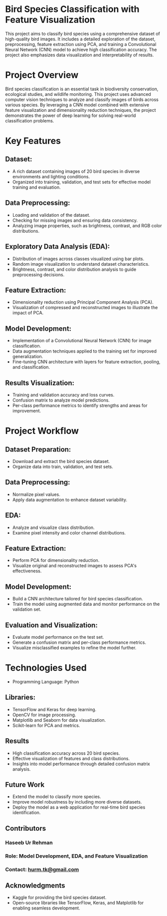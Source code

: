 # Bird Species Classification with Feature Visualization
This project aims to classify bird species using a comprehensive dataset of high-quality bird images. It includes a detailed exploration of the dataset, preprocessing, feature extraction using PCA, and training a Convolutional Neural Network (CNN) model to achieve high classification accuracy. The project also emphasizes data visualization and interpretability of results.

# Project Overview
Bird species classification is an essential task in biodiversity conservation, ecological studies, and wildlife monitoring. This project uses advanced computer vision techniques to analyze and classify images of birds across various species. By leveraging a CNN model combined with extensive feature visualization and dimensionality reduction techniques, the project demonstrates the power of deep learning for solving real-world classification problems.

# Key Features
## Dataset:

* A rich dataset containing images of 20 bird species in diverse environments and lighting conditions.
* Organized into training, validation, and test sets for effective model training and evaluation.

## Data Preprocessing:
* Loading and validation of the dataset.
* Checking for missing images and ensuring data consistency.
* Analyzing image properties, such as brightness, contrast, and RGB color distributions.

## Exploratory Data Analysis (EDA):
* Distribution of images across classes visualized using bar plots.
* Random image visualization to understand dataset characteristics.
* Brightness, contrast, and color distribution analysis to guide preprocessing decisions.

## Feature Extraction:
* Dimensionality reduction using Principal Component Analysis (PCA).
* Visualization of compressed and reconstructed images to illustrate the impact of PCA.

## Model Development:
* Implementation of a Convolutional Neural Network (CNN) for image classification.
* Data augmentation techniques applied to the training set for improved generalization.
* Fine-tuning CNN architecture with layers for feature extraction, pooling, and classification.

## Results Visualization:
* Training and validation accuracy and loss curves.
* Confusion matrix to analyze model predictions.
* Per-class performance metrics to identify strengths and areas for improvement.

# Project Workflow
## Dataset Preparation:

* Download and extract the bird species dataset.
* Organize data into train, validation, and test sets.
## Data Preprocessing:

* Normalize pixel values.
* Apply data augmentation to enhance dataset variability.
## EDA:

* Analyze and visualize class distribution.
* Examine pixel intensity and color channel distributions.
## Feature Extraction:

* Perform PCA for dimensionality reduction.
* Visualize original and reconstructed images to assess PCA's effectiveness.
## Model Development:

* Build a CNN architecture tailored for bird species classification.
* Train the model using augmented data and monitor performance on the validation set.
## Evaluation and Visualization:

* Evaluate model performance on the test set.
* Generate a confusion matrix and per-class performance metrics.
* Visualize misclassified examples to refine the model further.
# Technologies Used
* Programming Language: Python
## Libraries:
* TensorFlow and Keras for deep learning.
* OpenCV for image processing.
* Matplotlib and Seaborn for data visualization.
* Scikit-learn for PCA and metrics.

## Results
* High classification accuracy across 20 bird species.
* Effective visualization of features and class distributions.
* Insights into model performance through detailed confusion matrix analysis.
## Future Work
* Extend the model to classify more species.
* Improve model robustness by including more diverse datasets.
* Deploy the model as a web application for real-time bird species identification.
## Contributors
### Haseeb Ur Rehman
### Role: Model Development, EDA, and Feature Visualization
### Contact: hurm.tk@gmail.com

## Acknowledgments
* Kaggle for providing the bird species dataset.
* Open-source libraries like TensorFlow, Keras, and Matplotlib for enabling seamless development.
